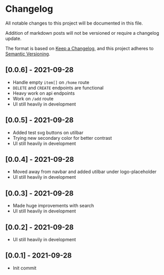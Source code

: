 # Changelog

All notable changes to this project will be documented in this file.

Addition of markdown posts will not be versioned or require a changelog update.

The format is based on [Keep a Changelog](https://keepachangelog.com/en/1.0.0/),
and this project adheres to [Semantic Versioning](https://semver.org/spec/v2.0.0.html).

## [0.0.6] - 2021-09-28

- Handle empty `item[]` on `/home` route
- `DELETE` and `CREATE` endpoints are functional
- Heavy work on api endpoints
- Work on `/add` route
- UI still heavily in development

## [0.0.5] - 2021-09-28

- Added test svg buttons on utilbar
- Trying new secondary color for better contrast
- UI still heavily in development

## [0.0.4] - 2021-09-28

- Moved away from navbar and added utilbar under logo-placeholder
- UI still heavily in development

## [0.0.3] - 2021-09-28

- Made huge improvements with search
- UI still heavily in development

## [0.0.2] - 2021-09-28

- UI still heavily in development

## [0.0.1] - 2021-09-28

- Init commit
